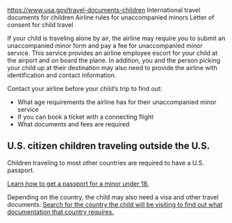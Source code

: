 

https://www.usa.gov/travel-documents-children
International travel documents for children
Airline rules for unaccompanied minors
Letter of consent for child travel

If your child is traveling alone by air, the airline may require you to submit an unaccompanied minor form and pay a fee for unaccompanied minor service. This service provides an airline employee escort for your child at the airport and on board the plane. In addition, you and the person picking your child up at their destination may also need to provide the airline with identification and contact information.

Contact your airline before your child’s trip to find out:

* What age requirements the airline has for their unaccompanied minor service
* If you can book a ticket with a connecting flight
* What documents and fees are required

U.S. citizen children traveling outside the U.S.
------------------------------------------------

Children traveling to most other countries are required to have a U.S. passport.

[Learn how to get a passport for a minor under 18.](https://www.usa.gov/child-passport)

Depending on the country, the child may also need a visa and other travel documents.
[Search for the country the child will be visiting to find out what documentation that country requires.](https://travel.state.gov/content/travel/en/international-travel/International-Travel-Country-Information-Pages.html)
